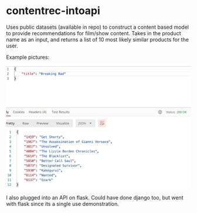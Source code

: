 # contentrec-intoapi
Uses public datasets (available in repo) to construct a content based model to provide recommendations for film/show content. Takes in the product name as an input, and returns a list of 10 most likely similar products for the user.

Example pictures:

![alt text](example1.jpg?raw=true)


I also plugged into an API on flask. Could have done django too, but went with flask since its a single use demonstration. 
